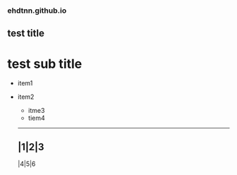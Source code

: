 ### ehdtnn.github.io

## test title
# test sub title
- item1
- item2
  - itme3
  - tiem4
  
  ----------
  |1|2|3
  ----------
  |4|5|6
  

